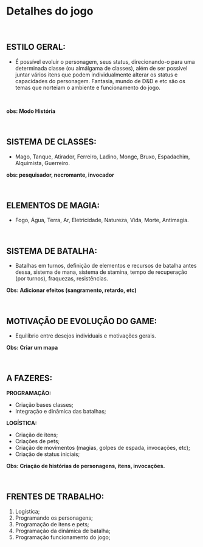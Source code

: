 # **Detalhes do jogo**

&nbsp;
##

## ESTILO GERAL:

* É possível evoluir o personagem, seus status, direcionando-o para uma determinada classe (ou almálgama de classes), além de ser possível juntar vários itens que podem individualmente alterar os status e capacidades do personagem. Fantasia, mundo de D&D e etc são os temas que norteiam o ambiente e funcionamento do jogo. 

&nbsp;


**obs: Modo História**

&nbsp;
##

## SISTEMA DE CLASSES:

* Mago, Tanque, Atirador, Ferreiro, Ladino, Monge, Bruxo, Espadachim, Alquimista, Guerreiro. &nbsp;

**obs: pesquisador, necromante, invocador** 

&nbsp;
##

## ELEMENTOS DE MAGIA:

* Fogo, Água, Terra, Ar, Eletricidade, Natureza, Vida, Morte, Antimagia.

&nbsp;
##

## SISTEMA DE BATALHA:

* Batalhas em turnos, definição de elementos e recursos de batalha antes dessa, sistema de mana, sistema de stamina, tempo de recuperação (por turnos), fraquezas, resistências.

**Obs: Adicionar efeitos (sangramento, retardo, etc)**

&nbsp;
##

## MOTIVAÇÃO DE EVOLUÇÃO DO GAME:

* Equilíbrio entre desejos individuais e motivações gerais.

**Obs: Criar um mapa**

&nbsp;
##

## A FAZERES:

**PROGRAMAÇÃO:**
&nbsp;
* Criação bases classes;
* Integração e dinâmica das batalhas;

**LOGÍSTICA:**
&nbsp;
* Criação de itens;
* Criações de pets;
* Criação de movimentos (magias, golpes de espada, invocações, etc);
* Criação de status iniciais;


**Obs: Criação de histórias de personagens, itens, invocações.**

&nbsp;
##

## FRENTES DE TRABALHO: 

 1. Logística;
 2. Programando os personagens;
 3. Programação de itens e pets;
 4. Programação da dinâmica de batalha;
 5. Programação funcionamento do jogo;
